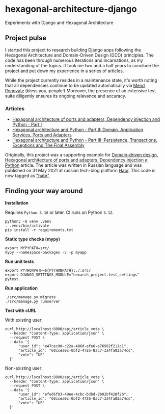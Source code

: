 # hexagonal-architecture-django
Experiments with Django and Hexagonal Architecture

## Project pulse

I started this project to research building Django apps
following the Hexagonal Architecture and Domain-Driven Design (DDD) principles.
The code has been through numerous iterations and incarnations, as my understanding of 
the topics. It took me two and a half years to conclude the project and put down my 
experience in a series of articles.

While the project currently resides in a maintenance state, it's worth noting that 
all dependencies continue to be updated automatically via 
[Mend Renovate](https://www.mend.io/renovate/) (bless you, people!)
Moreover, the presence of an extensive test suite diligently ensures 
its ongoing relevance and accuracy.

### Articles

* [Hexagonal architecture of ports and adapters, Dependency injection and Python - Part I](https://zaurnasibov.com/posts/2021/10/30/hexarch_di_python_part_1.html)
* [Hexagonal architecture and Python - Part II: Domain, Application Services, Ports and Adapters](https://zaurnasibov.com/posts/2022/09/18/hexarch_di_python_part_2.html)
* [Hexagonal architecture and Python - Part III: Persistence, Transactions, Exceptions and The Final Assembly](https://zaurnasibov.com/posts/2022/12/31/hexarch_di_python_part_3.html)

Originally, this project was a supporting example for
[Domain-driven design, Hexagonal architecture of ports and adapters, Dependency injection и Python](https://habr.com/ru/post/559560/)
article.
The article was written in Russian language and was published on 31 May 2021
at russian tech-blog platform [Habr](https://habr.com/).
This code is now tagged as ["habr"](https://github.com/BasicWolf/hexagonal-architecture-django/tree/habr).

## Finding your way around

**Installation**

Requires ``Python 3.10`` or later. CI runs on Python ``3.12``.

```shell
python3 -m venv .venv
. .venv/bin/activate
pip install -r requirements.txt
```

**Static type checks (mypy)**

```shell
export MYPYPATH=src/
mypy --namespace-packages -v -p myapp
```

**Run unit tests**

```shell
export PYTHONPATH=${PYTHONPATH}:./:src/
export DJANGO_SETTINGS_MODULE="hexarch_project.test_settings"
pytest
```

**Run application**

```shell
./src/manage.py migrate
./src/manage.py runserver
```

**Test with cURL**

With existing user:
```shell
curl http://localhost:8000/api/article_vote \
  --header "Content-Type: application/json" \
  --request POST \
  --data '{
      "user_id": "e47cec00-c22a-486d-afe6-e76902f211c1", 
      "article_id": "60ccea0c-0bf2-4726-8ac7-324fa03a74cd",
      "vote": "UP"
  }'
```

Non-existing user:
```shell
curl http://localhost:8000/api/article_vote \
  --header "Content-Type: application/json" \
  --request POST \
  --data '{
      "user_id": "efed6f83-49ee-4cbc-bdbd-2b92bf428f2b", 
      "article_id": "60ccea0c-0bf2-4726-8ac7-324fa03a74cd",
      "vote": "UP"
  }' 
```
